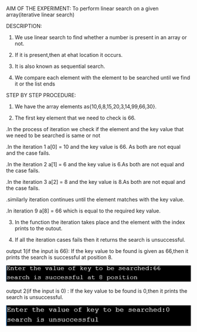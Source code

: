 AIM OF THE EXPERIMENT: To perform linear search on a given array(iterative linear search)

DESCRIPTION:
1. We use linear search to find whether a number is present in an array or not.

2. If it is present,then at ehat location it occurs.

3. It is also known as sequential search.
4. We compare each element with the element to be searched until we find it or the list ends

STEP BY STEP PROCEDURE:
1. We have the array elements as{10,6,8,15,20,3,14,99,66,30}.

2. The first key element that we need to check is 66.

  .In the process of iteration we check if the element and the key value that we need to be searched is same or not
  
  .In the iteration 1 a[0] = 10 and the key value is 66. As both are not equal and the case fails.
  
  .In the iteration 2 a[1] = 6 and the key value is 6.As both are not equal and the case fails.
  
  .In the iteration 3 a[2] = 8 and the key value is 8.As both are not equal and the case fails.
  
  .similarly iteration continues until the element matches with the key value.
  
  .In iteration 9 a[8] = 66 which is equal to the required key value.
  
3. In the function the iteration takes place and the element with the index prints to the outout.

4. If all the iteration cases fails then it returns the search is unsuccessful.

output 1(if the input is 66): If the key value to be found is given as 66,then it prints the search is successful at position 8.

![output 1](linear_search.1.PNG)

output 2(if the input is 0) : If the key value to be found is 0,then it prints the search is unsuccessful.

![output 2](linear_search.2.PNG)
